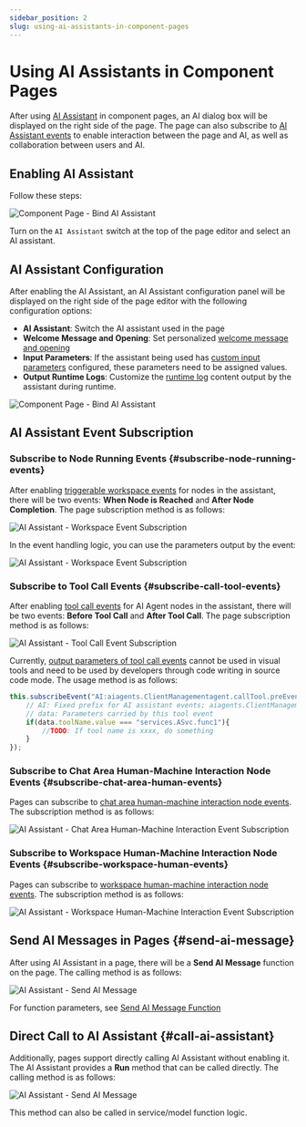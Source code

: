 ```yaml
---
sidebar_position: 2
slug: using-ai-assistants-in-component-pages
---
```


# Using AI Assistants in Component Pages
After using [AI Assistant](../ai-assistant) in component pages, an AI dialog box will be displayed on the right side of the page. The page can also subscribe to [AI Assistant events](../ai-assitant/ai-assistant-event) to enable interaction between the page and AI, as well as collaboration between users and AI.

## Enabling AI Assistant
Follow these steps:

![Component Page - Bind AI Assistant](./img/component-page-bind-assistant.png)

Turn on the `AI Assistant` switch at the top of the page editor and select an AI assistant.

## AI Assistant Configuration

After enabling the AI Assistant, an AI Assistant configuration panel will be displayed on the right side of the page editor with the following configuration options:
- **AI Assistant**: Switch the AI assistant used in the page
- **Welcome Message and Opening**: Set personalized [welcome message and opening](../ai-assitant/welcome-message-and-opening)
- **Input Parameters**: If the assistant being used has [custom input parameters](../ai-assitant/ai-assistant-input-output#input-parameters) configured, these parameters need to be assigned values.
- **Output Runtime Logs**: Customize the [runtime log](../ai-assitant/ai-assistant-input-output#message-output) content output by the assistant during runtime.

![Component Page - Bind AI Assistant](./img/component-page-assistant-config.png)


## AI Assistant Event Subscription

### Subscribe to Node Running Events {#subscribe-node-running-events}
After enabling [triggerable workspace events](../ai-assitant/ai-assistant-event#node-running-events) for nodes in the assistant, there will be two events: **When Node is Reached** and **After Node Completion**. The page subscription method is as follows:

![AI Assistant - Workspace Event Subscription](./img/assistant-workspace-event-subscribe.png)

In the event handling logic, you can use the parameters output by the event:

![AI Assistant - Workspace Event Subscription](./img/assistant-workspace-event-args.png)

### Subscribe to Tool Call Events {#subscribe-call-tool-events}

After enabling [tool call events](../ai-assitant/ai-assistant-event#agent-call-tool-events) for AI Agent nodes in the assistant, there will be two events: **Before Tool Call** and **After Tool Call**. The page subscription method is as follows:

![AI Assistant - Tool Call Event Subscription](./img/assistant-workspace-tool-event.png)

Currently, [output parameters of tool call events](../ai-assitant/ai-assistant-event#agent-call-tool-events) cannot be used in visual tools and need to be used by developers through code writing in source code mode. The usage method is as follows:
```javascript
this.subscribeEvent("AI:aiagents.ClientManagementagent.callTool.preEvent", async ({ data}) => {
    // AI: Fixed prefix for AI assistant events; aiagents.ClientManagementagent: Node ID in the assistant; callTool.preEvent: Before tool call event, callTool.postEvent: After tool call event
    // data: Parameters carried by this tool event
    if(data.toolName.value === "services.ASvc.func1"){
        //TODO: If tool name is xxxx, do something 
    }
});
```

### Subscribe to Chat Area Human-Machine Interaction Node Events {#subscribe-chat-area-human-events}
Pages can subscribe to [chat area human-machine interaction node events](../ai-assitant/ai-assistant-event#chat-area-human-machine-interaction-events).
The subscription method is as follows:

![AI Assistant - Chat Area Human-Machine Interaction Event Subscription](./img/assistant-chat-event.png)

### Subscribe to Workspace Human-Machine Interaction Node Events {#subscribe-workspace-human-events}
Pages can subscribe to [workspace human-machine interaction node events](../ai-assitant/ai-assistant-event#workspace-human-machine-interaction-events).
The subscription method is as follows:

![AI Assistant - Workspace Human-Machine Interaction Event Subscription](./img/assistant-uiinterrupt-event.png)

## Send AI Messages in Pages {#send-ai-message}

After using AI Assistant in a page, there will be a **Send AI Message** function on the page. The calling method is as follows:

![AI Assistant - Send AI Message](./img/send-ai-message.png)

For function parameters, see [Send AI Message Function](../ai-assitant/ai-assistant-api-integration#send-ai-message)


## Direct Call to AI Assistant {#call-ai-assistant}

Additionally, pages support directly calling AI Assistant without enabling it. The AI Assistant provides a **Run** method that can be called directly. The calling method is as follows:

![AI Assistant - Send AI Message](./img/call-assistant.png)

This method can also be called in service/model function logic.